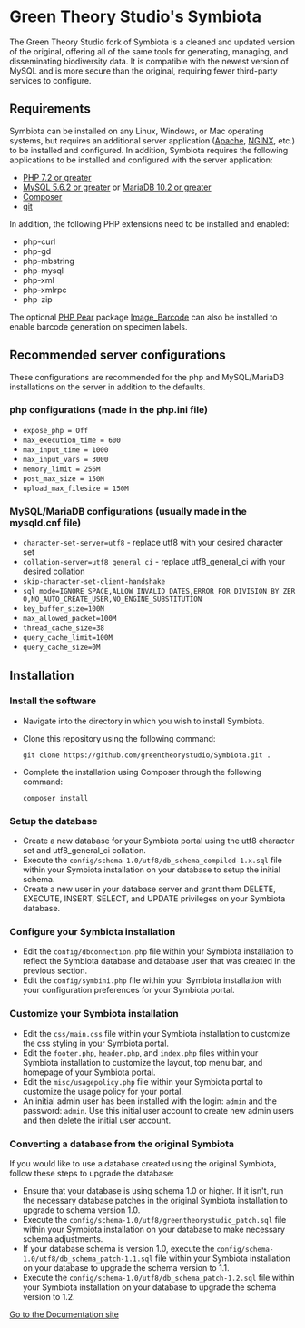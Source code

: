 # Green Theory Studio's Symbiota

The Green Theory Studio fork of Symbiota is a cleaned and updated version of the original, offering all of the same tools 
for generating, managing, and disseminating biodiversity data. It is compatible with the newest version of MySQL and is more 
secure than the original, requiring fewer third-party services to configure.

## Requirements

Symbiota can be installed on any Linux, Windows, or Mac operating systems, but requires an additional server application
([Apache](http://httpd.apache.org/), [NGINX](https://www.nginx.com/), etc.) to be installed and configured. In addition, 
Symbiota requires the following applications to be installed and configured with the server application:

- [PHP 7.2 or greater](http://php.net/manual/en/install.php)
- [MySQL 5.6.2 or greater](https://www.mysql.com/) or [MariaDB 10.2 or greater](https://mariadb.com/)
- [Composer](https://getcomposer.org/doc/00-intro.md)
- [git](https://git-scm.com/)

In addition, the following PHP extensions need to be installed and enabled:

- php-curl
- php-gd
- php-mbstring
- php-mysql
- php-xml
- php-xmlrpc
- php-zip

The optional [PHP Pear](https://pear.php.net/) package [Image_Barcode](https://pear.php.net/package/Image_Barcode) can also
be installed to enable barcode generation on specimen labels.

## Recommended server configurations
These configurations are recommended for the php and MySQL/MariaDB installations on the server in addition to the defaults.

### php configurations (made in the php.ini file)

- `expose_php = Off`
- `max_execution_time = 600`
- `max_input_time = 1000`
- `max_input_vars = 3000`
- `memory_limit = 256M`
- `post_max_size = 150M`
- `upload_max_filesize = 150M`

### MySQL/MariaDB configurations (usually made in the mysqld.cnf file)

- `character-set-server=utf8` - replace utf8 with your desired character set
- `collation-server=utf8_general_ci` - replace utf8_general_ci with your desired collation
- `skip-character-set-client-handshake`
- `sql_mode=IGNORE_SPACE,ALLOW_INVALID_DATES,ERROR_FOR_DIVISION_BY_ZERO,NO_AUTO_CREATE_USER,NO_ENGINE_SUBSTITUTION`
- `key_buffer_size=100M`
- `max_allowed_packet=100M`
- `thread_cache_size=38`
- `query_cache_limit=100M`
- `query_cache_size=0M`

## Installation

### Install the software

- Navigate into the directory in which you wish to install Symbiota.
- Clone this repository using the following command:
    
    `git clone https://github.com/greentheorystudio/Symbiota.git .`

- Complete the installation using Composer through the following command:
    
    `composer install`

### Setup the database

- Create a new database for your Symbiota portal using the utf8 character set and utf8_general_ci collation.
- Execute the `config/schema-1.0/utf8/db_schema_compiled-1.x.sql` file within your Symbiota installation on your database to setup 
  the initial schema.
- Create a new user in your database server and grant them DELETE, EXECUTE, INSERT, SELECT, and UPDATE 
  privileges on your Symbiota database. 

### Configure your Symbiota installation

- Edit the `config/dbconnection.php` file within your Symbiota installation to reflect the Symbiota database and database 
  user that was created in the previous section.
- Edit the `config/symbini.php` file within your Symbiota installation with your configuration preferences for your Symbiota portal.

### Customize your Symbiota installation

- Edit the `css/main.css` file within your Symbiota installation to customize the css styling in your Symbiota portal.
- Edit the `footer.php`, `header.php`, and `index.php` files within your Symbiota installation to customize the layout, 
  top menu bar, and homepage of your Symbiota portal.
- Edit the `misc/usagepolicy.php` file within your Symbiota portal to customize the usage policy for your portal.
- An initial admin user has been installed with the login: `admin` and the password: `admin`. Use this initial user account to 
  create new admin users and then delete the initial user account.

### Converting a database from the original Symbiota

If you would like to use a database created using the original Symbiota, follow these steps to upgrade the database:
- Ensure that your database is using schema 1.0 or higher. If it isn't, run the necessary database patches in the original 
  Symbiota installation to upgrade to schema version 1.0.
- Execute the `config/schema-1.0/utf8/greentheorystudio_patch.sql` file within your Symbiota installation on your database 
  to make necessary schema adjustments.
- If your database schema is version 1.0, execute the `config/schema-1.0/utf8/db_schema_patch-1.1.sql` file within your Symbiota 
  installation on your database to upgrade the schema version to 1.1.
- Execute the `config/schema-1.0/utf8/db_schema_patch-1.2.sql` file within your Symbiota installation on your database to 
  upgrade the schema version to 1.2.

[Go to the Documentation site](https://greentheorystudio.github.io/Symbiota/)
